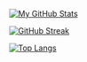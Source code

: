 [![My GitHub Stats](https://https://github-readme-stats-sigma-five.vercel.app/api/?username=Jason2866&count_private=true&theme=tokyonight&show_icons=true)]()

[![GitHub Streak](http://github-readme-streak-stats.herokuapp.com?user=Jason2866&theme=dark&locale=de&date_format=j%20M%5B%20Y%5D)](https://git.io/streak-stats)

[![Top Langs](https://https://github-readme-stats-sigma-five.vercel.app/api/top-langs/?username=Jason2866&layout=compact&theme=vision-friendly-dark)](https://github.com/anuraghazra/github-readme-stats)
